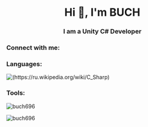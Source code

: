 <h1 align="center">Hi 👋, I'm BUCH</h1>
<h3 align="center">I am a Unity C# Developer</h3>

<h3 align="left">Connect with me:</h3>
<p align="left">
</p>

<h3 align="left">Languages:</h3>

![(https://ru.wikipedia.org/wiki/C_Sharp)](https://img.shields.io/badge/c%23-%23239120.svg?style=for-the-badge&logo=c-sharp&logoColor=white)


<h3 align="left">Tools:</h3>

<p><img align="center" src="https://github-readme-stats.vercel.app/api/top-langs?username=buch696&show_icons=true&locale=en&layout=compact" alt="buch696" /></p>

<p><img align="center" src="https://github-readme-streak-stats.herokuapp.com/?user=buch696&" alt="buch696" /></p>

